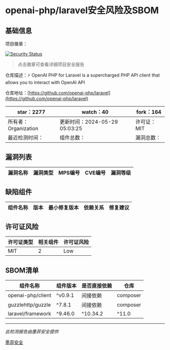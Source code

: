 # openai-php/laravel安全风险及SBOM

## 基础信息

项目徽章：

[![Security Status](https://www.murphysec.com/platform3/v31/badge/1797341016273395712.svg)](https://www.murphysec.com/console/report/1715804960369278976/1797341016273395712)

> 点击徽章可查看详细项目安全报告

仓库描述：⚡️ OpenAI PHP for Laravel is a supercharged PHP API client that allows you to interact with OpenAI API

仓库地址：[https://github.com/openai-php/laravel](https://github.com/openai-php/laravel)

| star：2277 | watch：40 | fork：164 |
| ----------- | -------------- | ------------ |
| 所有者：Organization | 更新时间：2024-05-29 05:03:25 | 许可证：MIT |
| 最近检测时间： | 组件总数： | 漏洞总数： |




## 漏洞列表

| 漏洞名称 | 漏洞类型 | MPS编号 | CVE编号 | 漏洞等级 |
| ------- | ------ | ------- | ------ | ----- |





## 缺陷组件

| 组件名称 | 版本 | 最小修复版本 | 依赖关系 | 修复建议 |
| -------- | ---- | ------------ | -------- | -------- |





## 许可证风险

| 许可证类型 | 相关组件 | 许可证风险 |
| ---------- | -------- | ---------- |
|MIT|2|Low|




## SBOM清单

| 组件名称 | 组件版本 | 是否直接依赖 | 仓库 |
| -------- | -------- | ------------ | ---- |
|openai-php/client|^v0.9.1|间接依赖|composer|
|guzzlehttp/guzzle|^7.8.1|间接依赖|composer|
|laravel/framework|^9.46.0|^10.34.2|^11.0|间接依赖|composer|


------

*此检测报告由墨菲安全提供*

[墨菲安全](www.murphysec.com)
